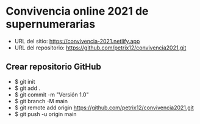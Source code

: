 # Convivencia online 2021 de supernumerarias
+ URL del sitio: https://convivencia-2021.netlify.app
+ URL del repositorio: https://github.com/petrix12/convivencia2021.git

## Crear repositorio GitHub
+ $ git init
+ $ git add .
+ $ git commit -m "Versión 1.0"
+ $ git branch -M main
+ $ git remote add origin https://github.com/petrix12/convivencia2021.git
+ $ git push -u origin main